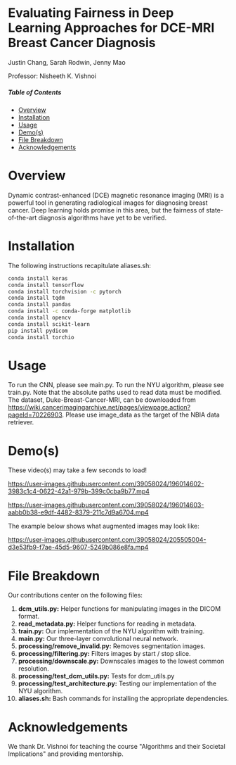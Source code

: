 # Evaluating Fairness in Deep Learning Approaches for DCE-MRI Breast Cancer Diagnosis

Justin Chang, Sarah Rodwin, Jenny Mao

Professor: Nisheeth K. Vishnoi

##### Table of Contents  
* [Overview](#overview)  
* [Installation](#installation)  
* [Usage](#usage)   
* [Demo(s)](#demos)
* [File Breakdown](#file-breakdown) 
* [Acknowledgements](#acknowledgements)

<a name="overview"/>

# Overview

Dynamic contrast-enhanced (DCE) magnetic resonance imaging (MRI) is a powerful tool in generating radiological images for diagnosing breast cancer. Deep learning holds promise in this area, but the fairness of state-of-the-art diagnosis algorithms have yet to be verified.

<a name="installation"/>

# Installation

The following instructions recapitulate aliases.sh:

```bash
conda install keras
conda install tensorflow
conda install torchvision -c pytorch
conda install tqdm
conda install pandas
conda install -c conda-forge matplotlib
conda install opencv
conda install scikit-learn
pip install pydicom
conda install torchio
```

<a name="usage"/>

# Usage

To run the CNN, please see main.py. To run the NYU algorithm, please see train.py. Note that the absolute paths used to read data must be modified. The dataset, Duke-Breast-Cancer-MRI, can be downloaded from https://wiki.cancerimagingarchive.net/pages/viewpage.action?pageId=70226903. Please use image_data as the target of the NBIA data retriever.

<a name="demos"/>

# Demo(s)

These video(s) may take a few seconds to load!

https://user-images.githubusercontent.com/39058024/196014602-3983c1c4-0622-42a1-979b-399c0cba9b77.mp4

https://user-images.githubusercontent.com/39058024/196014603-aabb0b38-e9df-4482-8379-211c7d9a6704.mp4

The example below shows what augmented images may look like:

https://user-images.githubusercontent.com/39058024/205505004-d3e53fb9-f7ae-45d5-9607-5249b086e8fa.mp4

<a name="file-breakdown"/>

# File Breakdown

Our contributions center on the following files:

1. **dcm_utils.py:** Helper functions for manipulating images in the DICOM format.
2. **read_metadata.py:** Helper functions for reading in metadata.
3. **train.py:** Our implementation of the NYU algorithm with training.
4. **main.py:** Our three-layer convolutional neural network.
5. **processing/remove_invalid.py:** Removes segmentation images.
6. **processing/filtering.py:** Filters images by start / stop slice.
7. **processing/downscale.py:** Downscales images to the lowest common resolution.
8. **processing/test_dcm_utils.py:** Tests for dcm_utils.py
9. **processing/test_architecture.py:** Testing our implementation of the NYU algorithm.
10. **aliases.sh:** Bash commands for installing the appropriate dependencies.

<a name="acknowledgements"/>

# Acknowledgements

We thank Dr. Vishnoi for teaching the course "Algorithms and their Societal Implications" and providing mentorship.
